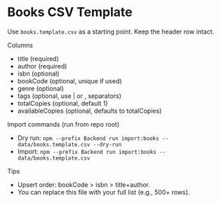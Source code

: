 Books CSV Template
==================

Use `books.template.csv` as a starting point. Keep the header row intact.

Columns
- title (required)
- author (required)
- isbn (optional)
- bookCode (optional, unique if used)
- genre (optional)
- tags (optional, use | or , separators)
- totalCopies (optional, default 1)
- availableCopies (optional, defaults to totalCopies)

Import commands (run from repo root)
- Dry run: `npm --prefix Backend run import:books -- data/books.template.csv --dry-run`
- Import:  `npm --prefix Backend run import:books -- data/books.template.csv`

Tips
- Upsert order: bookCode > isbn > title+author.
- You can replace this file with your full list (e.g., 500+ rows).

